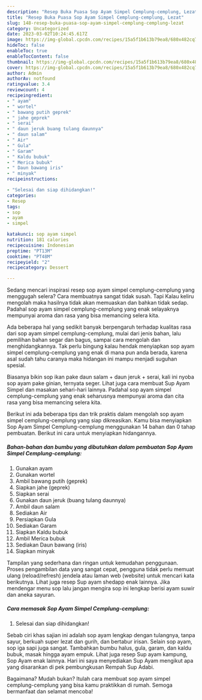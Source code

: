 ```yaml
---
description: "Resep Buka Puasa Sop Ayam Simpel Cemplung-cemplung, Lezat"
title: "Resep Buka Puasa Sop Ayam Simpel Cemplung-cemplung, Lezat"
slug: 148-resep-buka-puasa-sop-ayam-simpel-cemplung-cemplung-lezat
category: Uncategorized
date: 2023-03-02T10:24:45.617Z
image: https://img-global.cpcdn.com/recipes/15a5f1b613b79ea8/680x482cq70/sop-ayam-simpel-cemplung-cemplung-foto-resep-utama.jpg
hideToc: false
enableToc: true
enableTocContent: false
thumbnail: https://img-global.cpcdn.com/recipes/15a5f1b613b79ea8/680x482cq70/sop-ayam-simpel-cemplung-cemplung-foto-resep-utama.jpg
cover: https://img-global.cpcdn.com/recipes/15a5f1b613b79ea8/680x482cq70/sop-ayam-simpel-cemplung-cemplung-foto-resep-utama.jpg
author: Admin
authorAv: notfound
ratingvalue: 3.4
reviewcount: 4
recipeingredient:
- " ayam"
- " wortel"
- " bawang putih geprek"
- " jahe geprek"
- " serai"
- " daun jeruk buang tulang daunnya"
- " daun salam"
- " Air"
- " Gula"
- " Garam"
- " Kaldu bubuk"
- " Merica bubuk"
- " Daun bawang iris"
- " minyak"
recipeinstructions:

- "Selesai dan siap dihidangkan!"
categories:
- Resep
tags:
- sop
- ayam
- simpel

katakunci: sop ayam simpel 
nutrition: 181 calories
recipecuisine: Indonesian
preptime: "PT13M"
cooktime: "PT48M"
recipeyield: "2"
recipecategory: Dessert

---
```



Sedang mencari inspirasi resep sop ayam simpel cemplung-cemplung yang menggugah selera? Cara membuatnya sangat tidak susah. Tapi Kalau keliru mengolah maka hasilnya tidak akan memuaskan dan bahkan tidak sedap. Padahal sop ayam simpel cemplung-cemplung yang enak selayaknya mempunyai aroma dan rasa yang bisa memancing selera kita.


Ada beberapa hal yang sedikit banyak berpengaruh terhadap kualitas rasa dari sop ayam simpel cemplung-cemplung, mulai dari jenis bahan, lalu pemilihan bahan segar dan bagus, sampai cara mengolah dan menghidangkannya. Tak perlu bingung kalau hendak menyiapkan sop ayam simpel cemplung-cemplung yang enak di mana pun anda berada, karena asal sudah tahu caranya maka hidangan ini mampu menjadi suguhan spesial.

Biasanya bikin sop ikan pake daun salam + daun jeruk + serai, kali ini nyoba sop ayam pake ginian, ternyata seger. Lihat juga cara membuat Sup Ayam Simpel dan masakan sehari-hari lainnya. Padahal sop ayam simpel cemplung-cemplung yang enak seharusnya mempunyai aroma dan cita rasa yang bisa memancing selera kita.


Berikut ini ada beberapa tips dan trik praktis dalam mengolah sop ayam simpel cemplung-cemplung yang siap dikreasikan. Kamu bisa menyiapkan Sop Ayam Simpel Cemplung-cemplung menggunakan 14 bahan dan 0 tahap pembuatan. Berikut ini cara untuk menyiapkan hidangannya.

<!--inarticleads1-->

##### Bahan-bahan dan bumbu yang dibutuhkan dalam pembuatan Sop Ayam Simpel Cemplung-cemplung:

1. Gunakan  ayam
1. Gunakan  wortel
1. Ambil  bawang putih (geprek)
1. Siapkan  jahe (geprek)
1. Siapkan  serai
1. Gunakan  daun jeruk (buang tulang daunnya)
1. Ambil  daun salam
1. Sediakan  Air
1. Persiapkan  Gula
1. Sediakan  Garam
1. Siapkan  Kaldu bubuk
1. Ambil  Merica bubuk
1. Sediakan  Daun bawang (iris)
1. Siapkan  minyak


Tampilan yang sederhana dan ringan untuk kemudahan penggunaan. Proses pengambilan data yang sangat cepat, pengguna tidak perlu memuat ulang (reload/refresh) jendela atau laman web (website) untuk mencari kata berikutnya. Lihat juga resep Sup ayam shedapp enak lainnya. Jika mendengar menu sop lalu jangan mengira sop ini lengkap berisi ayam suwir dan aneka sayuran. 

<!--inarticleads2-->

##### Cara memasak Sop Ayam Simpel Cemplung-cemplung:


1. Selesai dan siap dihidangkan!

Sebab ciri khas sajian ini adalah sop ayam lengkap dengan tulangnya, tanpa sayur, berkuah super lezat dan gurih, dan bertabur irisan. Selain sop ayam, sop iga sapi juga sangat. Tambahkan bumbu halus, gula, garam, dan kaldu bubuk, masak hingga ayam empuk. Lihat juga resep Sup ayam kampung, Sop Ayam enak lainnya. Hari ini saya menyediakan Sup Ayam mengikut apa yang disarankan di pek pembungkusan Rempah Sup Adabi. 

Bagaimana? Mudah bukan? Itulah cara membuat sop ayam simpel cemplung-cemplung yang bisa kamu praktikkan di rumah. Semoga bermanfaat dan selamat mencoba!
